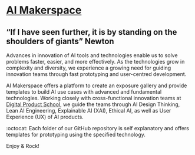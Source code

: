 # [AI Makerspace](https://github.com/DigitalProductschool/AI-Makerspace) 
## “If I have seen further, it is by standing on the shoulders of giants” Newton

Advances in innovation of AI tools and technologies enable us to solve problems faster, easier, and more effectively. As the technologies grow in complexity and diversity, we experience a growing need for guiding innovation teams through fast prototyping and user-centred development. 

AI Makerspace offers a platform to create an exposure gallery and provide templates to build AI use cases with advanced and fundamental technologies. Working closely with cross-functional innovation teams at [Digital Product School](https://digitalproductschool.io/), we guide the teams through AI Design Thinking, Lean AI Engineering, Explainable AI (XAI), Ethical AI, as well as User Experience (UX) of AI products. 

:octocat: Each folder of our GitHub repository is self explanatory and offers templates for prototyping using the specified technology. 

Enjoy & Rock!
